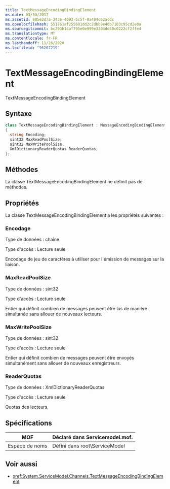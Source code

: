 ```yaml
---
title: TextMessageEncodingBindingElement
ms.date: 03/30/2017
ms.assetid: 885e2d7a-3436-4093-bc5f-0a404c62acdc
ms.openlocfilehash: 551761af255681dd2c2dbb9e40b7103c95cd2e0a
ms.sourcegitcommit: bc293b14af795e0e999e3304dd40c0222cf2ffe4
ms.translationtype: MT
ms.contentlocale: fr-FR
ms.lasthandoff: 11/26/2020
ms.locfileid: "96267219"
---
```

# <a name="textmessageencodingbindingelement"></a>TextMessageEncodingBindingElement

TextMessageEncodingBindingElement  
  
## <a name="syntax"></a>Syntaxe  
  
```csharp
class TextMessageEncodingBindingElement : MessageEncodingBindingElement  
{  
  string Encoding;  
  sint32 MaxReadPoolSize;  
  sint32 MaxWritePoolSize;  
  XmlDictionaryReaderQuotas ReaderQuotas;  
};  
```  
  
## <a name="methods"></a>Méthodes  

 La classe TextMessageEncodingBindingElement ne définit pas de méthodes.  
  
## <a name="properties"></a>Propriétés  

 La classe TextMessageEncodingBindingElement a les propriétés suivantes :  
  
### <a name="encoding"></a>Encodage  

 Type de données : chaîne  
  
 Type d'accès : Lecture seule  
  
 Encodage de jeu de caractères à utiliser pour l'émission de messages sur la liaison.  
  
### <a name="maxreadpoolsize"></a>MaxReadPoolSize  

 Type de données : sint32  
  
 Type d'accès : Lecture seule  
  
 Entier qui définit combien de messages peuvent être lus de manière simultanée sans allouer de nouveaux lecteurs.  
  
### <a name="maxwritepoolsize"></a>MaxWritePoolSize  

 Type de données : sint32  
  
 Type d'accès : Lecture seule  
  
 Entier qui définit combien de messages peuvent être envoyés simultanément sans allouer de nouveaux enregistreurs.  
  
### <a name="readerquotas"></a>ReaderQuotas  

 Type de données : XmlDictionaryReaderQuotas  
  
 Type d'accès : Lecture seule  
  
 Quotas des lecteurs.  
  
## <a name="requirements"></a>Spécifications  
  
|MOF|Déclaré dans Servicemodel.mof.|  
|---------|-----------------------------------|  
|Espace de noms|Défini dans root\ServiceModel|  
  
## <a name="see-also"></a>Voir aussi

- <xref:System.ServiceModel.Channels.TextMessageEncodingBindingElement>

